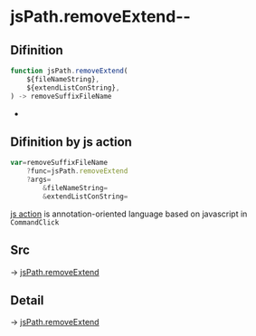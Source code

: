 # jsPath.removeExtend--

## Difinition

```js.js
function jsPath.removeExtend(
	${fileNameString},
	${extendListConString},
) -> removeSuffixFileName
```

- 


## Difinition by js action

```js.js
var=removeSuffixFileName
	?func=jsPath.removeExtend
	?args=
		&fileNameString=
		&extendListConString=
```

[js action](#) is annotation-oriented language based on javascript in `CommandClick`



## Src

-> [jsPath.removeExtend](https://github.com/puutaro/CommandClick/blob/master/app/src/main/java/com/puutaro/commandclick/fragment_lib/terminal_fragment/js_interface/JsPath.kt#L62)

## Detail

-> [jsPath.removeExtend](https://github.com/puutaro/CommandClick/blob/master/md/developer/js_interface/details/JsPath/removeExtend.md)
